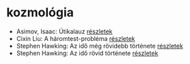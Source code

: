 # kozmológia

- Asimov, Isaac: Útikalauz [részletek](_details/Asimov%2C%20Isaac.md#id_1171)
- Cixin Liu: A háromtest-probléma [részletek](_details/Cixin%20Liu.md#id_1451)
- Stephen Hawking: Az idő még rövidebb története [részletek](_details/Stephen%20Hawking.md#id_390)
- Stephen Hawking: Az idő rövid története [részletek](_details/Stephen%20Hawking.md#id_1166)